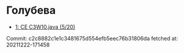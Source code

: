 # Голубева
- [1: CE C3W10.java (5/20)](1.md)

Commit: c2c8882c1e1c3481675d554efb5eec76b31806da
 fetched at: 20211222-171458
